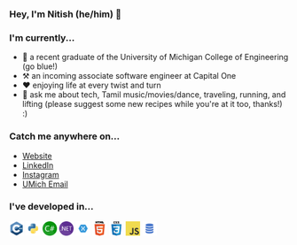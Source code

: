 ### Hey, I'm Nitish (he/him) 👋

### I'm currently...

- 🏫 a recent graduate of the University of Michigan College of Engineering (go blue!)
- ⚒ an incoming associate software engineer at Capital One
- ❤ enjoying life at every twist and turn
- 💬 ask me about tech, Tamil music/movies/dance, traveling, running, and lifting (please suggest some new recipes while you're at it too, thanks!) :)

### Catch me anywhere on...

- <a href="https://nitishv.dev/">Website</a>
- <a href="https://linkedin.com/in/nitishvijai/">LinkedIn</a>
- <a href="https://instagram.com/nitish.vj/">Instagram</a>
- <a href="mailto:nitishv@umich.edu">UMich Email</a>

### I've developed in...

<p float="left">
  <img height="26" src="https://raw.githubusercontent.com/github/explore/80688e429a7d4ef2fca1e82350fe8e3517d3494d/topics/cpp/cpp.png">
  <img height="26" src="https://raw.githubusercontent.com/github/explore/80688e429a7d4ef2fca1e82350fe8e3517d3494d/topics/python/python.png">
  <img height="26" src="https://raw.githubusercontent.com/github/explore/80688e429a7d4ef2fca1e82350fe8e3517d3494d/topics/csharp/csharp.png">
  <img height="26" src="https://raw.githubusercontent.com/github/explore/93d8a67084f94b2a444e510199a6e7622e5b09a3/topics/dotnet/dotnet.png">
  <img height="26" src="https://raw.githubusercontent.com/github/explore/80688e429a7d4ef2fca1e82350fe8e3517d3494d/topics/xamarin/xamarin.png">
  <img height="26" src="https://raw.githubusercontent.com/github/explore/80688e429a7d4ef2fca1e82350fe8e3517d3494d/topics/html/html.png">
  <img height="26" src="https://raw.githubusercontent.com/github/explore/80688e429a7d4ef2fca1e82350fe8e3517d3494d/topics/css/css.png">
  <img height="26" src="https://raw.githubusercontent.com/github/explore/80688e429a7d4ef2fca1e82350fe8e3517d3494d/topics/javascript/javascript.png">
  <img height="26" src="https://raw.githubusercontent.com/github/explore/80688e429a7d4ef2fca1e82350fe8e3517d3494d/topics/sql/sql.png">
</p>
